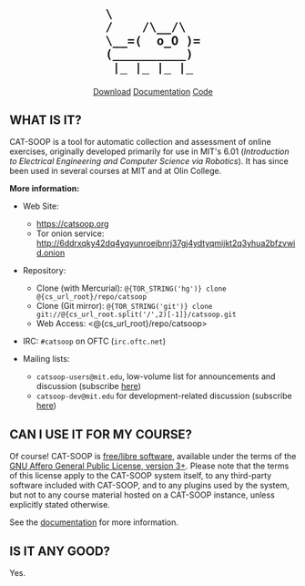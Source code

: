 
<div style="text-align:center; width:100%;" margin-top:0px;>
<pre style="font-weight:bold;line-height:1.1;background-color:transparent;border-color:transparent;font-size:16pt;text-align:left;display:inline-block; margin-top:0px;">
\
/    /\__/\
\__=(  o_O )=
(__________)
 |_ |_ |_ |_
</pre>
</div>

<center>
<a class="btn btn-catsoop" href="/repo/catsoop/archive/current_release.zip">Download</a>
<a class="btn btn-catsoop" href="COURSE/docs">Documentation</a>
<a class="btn btn-catsoop" target="_blank" href="repo/catsoop">Code</a>
</center>


## WHAT IS IT?

CAT-SOOP is a tool for automatic collection and assessment of online exercises,
originally developed primarily for use in MIT's 6.01 (_Introduction to
Electrical Engineering and Computer Science via Robotics_).  It has since been
used in several courses at MIT and at Olin College.

**More information:**

* Web Site:
    * <https://catsoop.org>
    * Tor onion service: <http://6ddrxqky42dq4yqyunroejbnrj37gj4ydtyqmijkt2q3yhua2bfzvwid.onion>

* Repository:
    * Clone (with Mercurial): `@{TOR_STRING('hg')} clone @{cs_url_root}/repo/catsoop`
    * Clone (Git mirror): `@{TOR_STRING('git')} clone git://@{cs_url_root.split('/',2)[-1]}/catsoop.git`
    * Web Access: <@{cs_url_root}/repo/catsoop>

* IRC: `#catsoop` on OFTC (`irc.oftc.net`)

* Mailing lists:

    * `catsoop-users@mit.edu`, low-volume list for announcements and discussion (subscribe [here](http://mailman.mit.edu/mailman/listinfo/catsoop-users))
    * `catsoop-dev@mit.edu` for development-related discussion (subscribe [here](http://mailman.mit.edu/mailman/listinfo/catsoop-dev))

## CAN I USE IT FOR MY COURSE?

Of course!  CAT-SOOP is [free/libre
software](https://www.gnu.org/philosophy/free-sw.html), available under the
terms of the [GNU Affero General Public License, version 3+](BASE/cs_util/license).
Please note that the terms of this license apply to the CAT-SOOP system itself,
to any third-party software included with CAT-SOOP, and to any plugins used by
the system, but not to any course material hosted on a CAT-SOOP instance,
unless explicitly stated otherwise.

See the [documentation](COURSE/docs) for more information.

## IS IT ANY GOOD?

Yes.
